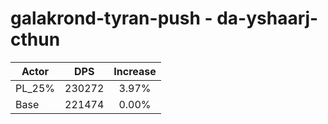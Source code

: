 # galakrond-tyran-push - da-yshaarj-cthun
| Actor | DPS | Increase |
|---|:---:|:---:|
|PL_25%|230272|3.97%|
|Base|221474|0.00%|
